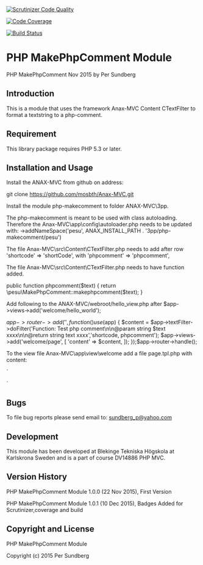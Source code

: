 [![Scrutinizer Code Quality](https://scrutinizer-ci.com/g/pesu12/makephpcomment/badges/quality-score.png?b=master)](https://scrutinizer-ci.com/g/pesu12/makephpcomment/?branch=master)

[![Code Coverage](https://scrutinizer-ci.com/g/pesu12/makephpcomment/badges/coverage.png?b=master)](https://scrutinizer-ci.com/g/pesu12/makephpcomment/?branch=master)

[![Build Status](https://scrutinizer-ci.com/g/pesu12/makephpcomment/badges/build.png?b=master)](https://scrutinizer-ci.com/g/pesu12/makephpcomment/build-status/master)


PHP MakePhpComment Module
==========================

PHP MakePhpComment Nov 2015 by Per Sundberg 


Introduction
------------
This is a module that uses the framework Anax-MVC Content CTextFilter
to format a textstring to a php-comment. 

Requirement
-----------

This library package requires PHP 5.3 or later.

Installation and Usage
----------------------
Install the ANAX-MVC from github on address:

git clone https://github.com/mosbth/Anax-MVC.git

Install the module php-makecomment to folder ANAX-MVC\3pp.

The php-makecomment is meant to be used with class autoloading. 
Therefore the Anax-MVC\app\config\autoloader.php needs to be updated with:
->addNameSpace('pesu', ANAX_INSTALL_PATH . '3pp/php-makecomment/pesu')

The file Anax-MVC\src\Content\CTextFilter.php needs to add after row 'shortcode' => 'shortCode',
with
'phpcomment' => 'phpcomment',  

The file Anax-MVC\src\Content\CTextFilter.php  needs to have function added.   

public function phpcomment($text)
{
   return \pesu\MakePhpComment::makephpcomment($text);
}


Add following to the ANAX-MVC/webroot/hello_view.php after $app->views->add('welcome/hello_world');

$app->router->add('', function() use ($app) {
	$content = $app->textFilter->doFilter('Function: Test php comment\n\n@param
    string $text xxxx\n\n@return string text xxxx','shortcode, phpcomment');
    $app->views->add('welcome/page', [
        'content' => $content,
    ]);
});$app->router->handle();
 
To the view file Anax-MVC\app\view\welcome add a file page.tpl.php with content:
<article class="article1">

`<?=$content?>
<?php if(isset($byline)) : ?>
<footer class="byline">
<?=$byline?>
</footer>
<?php endif; ?>
</article>`
 
Bugs
----

To file bug reports please send email to:
<sundberg_p@yahoo.com>

Development
-----------------------
This module has been developed at Blekinge Tekniska Högskola at Karlskrona Sweden
and is a part of course DV14886 PHP MVC.

Version History
---------------
PHP MakePhpComment Module 1.0.0 (22 Nov 2015), First Version

PHP MakePhpComment Module 1.0.1 (10 Dec 2015), Badges Added for Scrutinizer,coverage and build

Copyright and License
---------------------
PHP MakePhpComment Module

Copyright (c) 2015 Per Sundberg  
